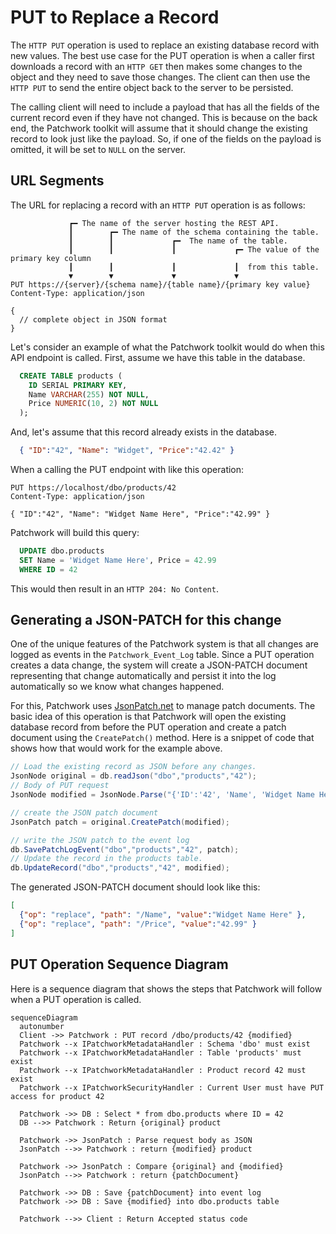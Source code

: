 # PUT to Replace a Record

The `HTTP PUT` operation is used to replace an existing database record with new values. The best use case for the PUT operation is when a caller first downloads a record with an `HTTP GET` then makes some changes to the object and they need to save those changes. The client can then use the `HTTP PUT` to send the entire object back to the server to be persisted.

The calling client will need to include a payload that has all the fields of the current record even if they have not changed. This is because on the back end, the Patchwork toolkit will assume that it should change the existing record to look just like the payload. So, if one of the fields on the payload is omitted, it will be set to `NULL` on the server.

## URL Segments

The URL for replacing a record with an `HTTP PUT` operation is as follows:

```
             ┏━ The name of the server hosting the REST API.
             ┃        ┏━ The name of the schema containing the table.
             ┃        ┃             ┏━  The name of the table.
             ┃        ┃             ┃             ┏━ The value of the primary key column
             ┃        ┃             ┃             ┃  from this table.
             ▼        ▼             ▼             ▼
PUT https://{server}/{schema name}/{table name}/{primary key value}
Content-Type: application/json

{ 
  // complete object in JSON format
}
```

Let's consider an example of what the Patchwork toolkit would do when this API endpoint is called. First, assume we have this table in the database.

```sql
  CREATE TABLE products (
    ID SERIAL PRIMARY KEY,
    Name VARCHAR(255) NOT NULL,
    Price NUMERIC(10, 2) NOT NULL
  );  
```

And, let's assume that this record already exists in the database.

```json
  { "ID":"42", "Name": "Widget", "Price":"42.42" }
```

When a calling the PUT endpoint with like this operation:

```http
PUT https://localhost/dbo/products/42
Content-Type: application/json

{ "ID":"42", "Name": "Widget Name Here", "Price":"42.99" }
```

Patchwork will build this query:

```sql
  UPDATE dbo.products 
  SET Name = 'Widget Name Here', Price = 42.99
  WHERE ID = 42
```

This would then result in an `HTTP 204: No Content`.

## Generating a JSON-PATCH for this change
One of the unique features of the Patchwork system is that all changes are logged as events in the `Patchwork_Event_Log` table. Since a PUT operation creates a data change, the system will create a JSON-PATCH document representing that change automatically and persist it into the log automatically so we know what changes happened. 

For this, Patchwork uses [JsonPatch.net](https://docs.json-everything.net/patch/basics/) to manage patch documents. The basic idea of this operation is that Patchwork will open the existing database record from before the PUT operation and create a patch document using the `CreatePatch()` method. Here is a snippet of code that shows how that would work for the example above.

```csharp
// Load the existing record as JSON before any changes.
JsonNode original = db.readJson("dbo","products","42");
// Body of PUT request
JsonNode modified = JsonNode.Parse("{'ID':'42', 'Name', 'Widget Name Here', 'Price':'42.99'}");

// create the JSON patch document
JsonPatch patch = original.CreatePatch(modified);

// write the JSON patch to the event log
db.SavePatchLogEvent("dbo","products","42", patch);
// Update the record in the products table.
db.UpdateRecord("dbo","products","42", modified);
```

The generated JSON-PATCH document should look like this:

```json
[
  {"op": "replace", "path": "/Name", "value":"Widget Name Here" },
  {"op": "replace", "path": "/Price", "value":"42.99" }
]
```

## PUT Operation Sequence Diagram

Here is a sequence diagram that shows the steps that Patchwork will follow when a PUT operation is called.

```mermaid
sequenceDiagram
  autonumber
  Client ->> Patchwork : PUT record /dbo/products/42 {modified}
  Patchwork --x IPatchworkMetadataHandler : Schema 'dbo' must exist
  Patchwork --x IPatchworkMetadataHandler : Table 'products' must exist
  Patchwork --x IPatchworkMetadataHandler : Product record 42 must exist
  Patchwork --x IPatchworkSecurityHandler : Current User must have PUT access for product 42

  Patchwork ->> DB : Select * from dbo.products where ID = 42
  DB -->> Patchwork : Return {original} product

  Patchwork ->> JsonPatch : Parse request body as JSON
  JsonPatch -->> Patchwork : return {modified} product

  Patchwork ->> JsonPatch : Compare {original} and {modified}
  JsonPatch -->> Patchwork : return {patchDocument}

  Patchwork ->> DB : Save {patchDocument} into event log
  Patchwork ->> DB : Save {modified} into dbo.products table

  Patchwork -->> Client : Return Accepted status code
```
